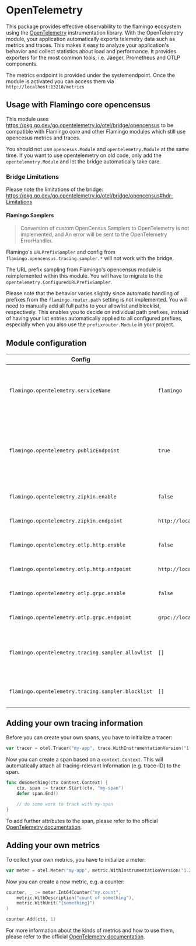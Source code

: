 # OpenTelemetry

This package provides effective observability to the flamingo ecosystem using
the [OpenTelemetry](https://opentelemetry.io/) instrumentation library.
With the OpenTelemetry module, your application automatically exports telemetry data such as metrics and traces.
This makes it easy to analyze your application's behavior and collect statistics about load and performance.
It provides exporters for the most common tools, i.e. Jaeger, Prometheus and OTLP components.

The metrics endpoint is provided under the systemendpoint. Once the module is activated you can access them
via `http://localhost:13210/metrics`

## Usage with Flamingo core opencensus

This module uses https://pkg.go.dev/go.opentelemetry.io/otel/bridge/opencensus to be compatible with Flamingo core and 
other Flamingo modules which still use opencesus metrics and traces.

You should not use `opencesus.Module` and `opentelemetry.Module` at the same time. If you want to use opentelemetry on old code, 
only add the `opentelemetry.Module` and let the bridge automatically take care.

### Bridge Limitations

Please note the limitations of the bridge: https://pkg.go.dev/go.opentelemetry.io/otel/bridge/opencensus#hdr-Limitations

#### Flamingo Samplers

> Conversion of custom OpenCensus Samplers to OpenTelemetry is not implemented, and An error will be sent to the OpenTelemetry ErrorHandler.

Flamingo's `URLPrefixSampler` and config from `flamingo.opencensus.tracing.sampler.*` will not work with the bridge.

The URL prefix sampling from Flamingo's opencensus module is reimplemented within this module. You will have to migrate
to the `opentelemetry.ConfiguredURLPrefixSampler`.

Please note that the behavior varies slightly since automatic handling of prefixes from the `flamingo.router.path`
setting is not implemented.
You will need to manually add all full paths to your allowlist and blocklist, respectively. This enables you to decide
on individual path prefixes, instead of having your list entries automatically applied to all configured prefixes, 
especially when you also use the `prefixrouter.Module` in your project.

## Module configuration

| Config                                             | Default Value                        | Description                                                                                  |
|----------------------------------------------------|--------------------------------------|----------------------------------------------------------------------------------------------|
| `flamingo.opentelemetry.serviceName`               | `flamingo`                           | serviceName is automatically added to all traces as `service.name` attribute                 |
| `flamingo.opentelemetry.publicEndpoint`            | `true`                               | should be set to true for publicly accessible servers to not have incoming traces as parents |
| `flamingo.opentelemetry.zipkin.enable`             | `false`                              | enables the zipkin exporter                                                                  |
| `flamingo.opentelemetry.zipkin.endpoint`           | `http://localhost:9411/api/v2/spans` | URL to the zipkin instance                                                                   |
| `flamingo.opentelemetry.otlp.http.enable`          | `false`                              | enables the OTLP HTTP exporter                                                               |
| `flamingo.opentelemetry.otlp.http.endpoint`        | `http://localhost:4318/v1/traces`    | URL to the OTLP collector                                                                    |
| `flamingo.opentelemetry.otlp.grpc.enable`          | `false`                              | enables the OTLP gRPC exporter                                                               |
| `flamingo.opentelemetry.otlp.grpc.endpoint`        | `grpc://localhost:4317/v1/traces`    | URL to the OTLP collector                                                                    |
| `flamingo.opentelemetry.tracing.sampler.allowlist` | `[]`                                 | list of URL paths that are sampled; if empty, all paths are allowed                          |
| `flamingo.opentelemetry.tracing.sampler.blocklist` | `[]`                                 | list of URL paths that are never sampled                                                     |

## Adding your own tracing information

Before you can create your own spans, you have to initialize a tracer:

```go
var tracer = otel.Tracer("my-app", trace.WithInstrumentationVersion("1.2.3"))
```

Now you can create a span based on a `context.Context`. This will automatically attach all tracing-relevant
information (e.g. trace-ID) to the span.

```go
func doSomething(ctx context.Context) {
	ctx, span := tracer.Start(ctx, "my-span")
	defer span.End() 
	
	// do some work to track with my-span
}
```

To add further attributes to the span, please refer to the
official [OpenTelemetry documentation](https://opentelemetry.io/docs/instrumentation/go/manual/#traces).

## Adding your own metrics

To collect your own metrics, you have to initialize a meter:

```go
var meter = otel.Meter("my-app", metric.WithInstrumentationVersion("1.2.3"))
```

Now you can create a new metric, e.g. a counter:

```go
counter, _ := meter.Int64Counter("my.count", 
	metric.WithDescription("count of something"),
	metric.WithUnit("{something}")
)

counter.Add(ctx, 1)
```

For more information about the kinds of metrics and how to use them, please refer to the
official [OpenTelemetry documentation](https://opentelemetry.io/docs/instrumentation/go/manual/#metrics).
